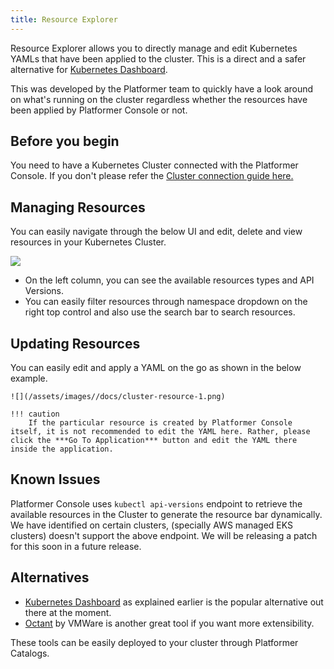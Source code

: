 ```yaml
---
title: Resource Explorer
---
```


Resource Explorer allows you to directly manage and edit Kubernetes YAMLs that have been applied to the cluster. This is a direct and a safer alternative for [Kubernetes Dashboard](https://github.com/kubernetes/dashboard).

This was developed by the Platformer team to quickly have a look around on what's running on the cluster regardless whether the resources have been applied by Platformer Console or not.
## Before you begin

You need to have a Kubernetes Cluster connected with the Platformer Console. If you don't please refer the [Cluster connection guide here.](../03-connecting-clusters/)


## Managing Resources

You can easily navigate through the below UI and edit, delete and view resources in your Kubernetes Cluster.

![](/assets/images//docs/cluster-resource-1.png) 

- On the left column, you can see the available resources types and API Versions.
- You can easily filter resources through namespace dropdown on the right top control and also use the search bar to search resources.

## Updating Resources

You can easily edit and apply a YAML on the go as shown in the below example.

    ![](/assets/images//docs/cluster-resource-1.png) 

    !!! caution
        If the particular resource is created by Platformer Console itself, it is not recommended to edit the YAML here. Rather, please click the ***Go To Application*** button and edit the YAML there inside the application.




## Known Issues

Platformer Console uses `kubectl api-versions` endpoint to retrieve the available resources in the Cluster to generate the resource bar dynamically. We have identified on certain clusters, (specially AWS managed EKS clusters) doesn't support the above endpoint. We will be releasing a patch for this soon in a future release.
## Alternatives

- [Kubernetes Dashboard](https://github.com/kubernetes/dashboard) as explained earlier is the popular alternative out there at the moment.
- [Octant](https://github.com/vmware-tanzu/octant) by VMWare is another great tool if you want more extensibility.

These tools can be easily deployed to your cluster through Platformer Catalogs.